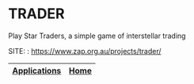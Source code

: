 # TRADER
 
 Play Star Traders, a simple game of interstellar trading
 
 SITE: : https://www.zap.org.au/projects/trader/

 | [Applications](https://portable-linux-apps.github.io/apps.html) | [Home](https://portable-linux-apps.github.io)
 | --- | --- |
